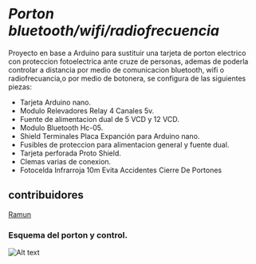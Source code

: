 # _Porton bluetooth/wifi/radiofrecuencia_ 


Proyecto en base a Arduino para sustituir una tarjeta de porton electrico con proteccion fotoelectrica ante cruze de personas, ademas de poderla controlar a distancia por medio de comunicacion bluetooth, wifi o radiofrecuancia,o por medio de botonera, se configura de las siguientes piezas:

 - Tarjeta Arduino nano.
 - Modulo Relevadores Relay 4 Canales 5v.
 - Fuente de alimentacion dual de 5 VCD y 12 VCD.
 - Modulo Bluetooth Hc-05.
 - Shield Terminales Placa Expanción para Arduino nano.
 - Fusibles de proteccion para alimentacion general y fuente dual.
 - Tarjeta perforada Proto Shield.
 - Clemas varias de conexion.
 - Fotocelda Infrarroja 10m Evita Accidentes Cierre De Portones

## contribuidores
[Ramun](https://github.com/ramun9533)

### Esquema del porton y control.

![Alt text]( https://github.com/ramun9533/Porton/blob/master/Porton_electrico/Untitled%20Sketc_esquem%C3%A1tico.jpg)
 

